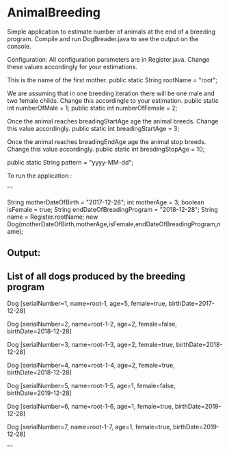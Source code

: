 # AnimalBreeding
Simple application to estimate number of animals at the end of a breeding program.
Compile and run DogBreader.java to see the output on the console.

Configuration:
All configuration parameters are in  Register.java. Change these values accordingly for your estimations.

This is the name of the first mother. 
public static String rootName = "root";

We are assuming that in one breeding iteration there will be one male and two female childs. Change this accordingle to your estimation.
public static int numberOfMale = 1;
public static int numberOfFemale = 2;

Once the animal reaches breadingStartAge age the animal breeds. Change this value accordingly. 
public static int breadingStartAge = 3;

Once the animal reaches breadingEndAge age the animal stop breeds. Change this value accordingly.
public static int breadingStopAge = 10;

public static String pattern = "yyyy-MM-dd"; 


To run the application :

'''

String motherDateOfBirth = "2017-12-28";
int motherAge = 3;
boolean isFemale = true;
String endDateOfBreadingProgram = "2018-12-28";
String name = Register.rootName;
new Dog(motherDateOfBirth,motherAge,isFemale,endDateOfBreadingProgram,name);

Output:
-------------------------------------------------------------------------------------
List of all dogs produced by the breeding program 
--------------------------------------------------------------------------------------
Dog [serialNumber=1, name=root-1, age=5, female=true, birthDate=2017-12-28] 

Dog [serialNumber=2, name=root-1-2, age=2, female=false, birthDate=2018-12-28]

Dog [serialNumber=3, name=root-1-3, age=2, female=true, birthDate=2018-12-28]

Dog [serialNumber=4, name=root-1-4, age=2, female=true, birthDate=2018-12-28]

Dog [serialNumber=5, name=root-1-5, age=1, female=false, birthDate=2019-12-28]

Dog [serialNumber=6, name=root-1-6, age=1, female=true, birthDate=2019-12-28]

Dog [serialNumber=7, name=root-1-7, age=1, female=true, birthDate=2019-12-28]

'''





